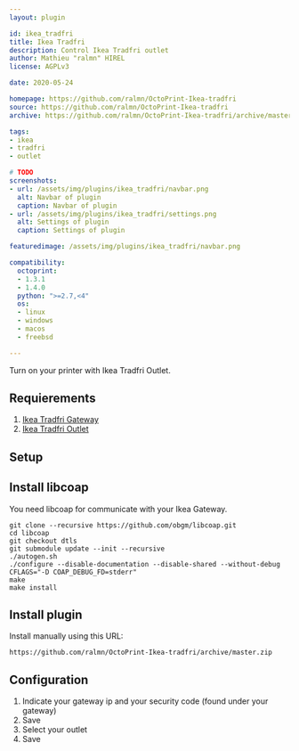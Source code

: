 ```yaml
---
layout: plugin

id: ikea_tradfri
title: Ikea Tradfri
description: Control Ikea Tradfri outlet
author: Mathieu "ralmn" HIREL
license: AGPLv3

date: 2020-05-24

homepage: https://github.com/ralmn/OctoPrint-Ikea-tradfri
source: https://github.com/ralmn/OctoPrint-Ikea-tradfri
archive: https://github.com/ralmn/OctoPrint-Ikea-tradfri/archive/master.zip

tags:
- ikea
- tradfri
- outlet

# TODO
screenshots:
- url: /assets/img/plugins/ikea_tradfri/navbar.png
  alt: Navbar of plugin
  caption: Navbar of plugin
- url: /assets/img/plugins/ikea_tradfri/settings.png
  alt: Settings of plugin
  caption: Settings of plugin

featuredimage: /assets/img/plugins/ikea_tradfri/navbar.png

compatibility:
  octoprint:
  - 1.3.1
  - 1.4.0
  python: ">=2.7,<4"
  os:
  - linux
  - windows
  - macos
  - freebsd

---
```


Turn on your printer with Ikea Tradfri Outlet.

## Requierements

1. [Ikea Tradfri Gateway](https://www.ikea.com/us/en/catalog/products/00337813/)
2. [Ikea Tradfri Outlet](https://www.ikea.com/us/en/catalog/products/30356169/)

## Setup

## Install libcoap

You need libcoap for communicate with your Ikea Gateway.

    git clone --recursive https://github.com/obgm/libcoap.git
    cd libcoap
    git checkout dtls
    git submodule update --init --recursive
    ./autogen.sh
    ./configure --disable-documentation --disable-shared --without-debug CFLAGS="-D COAP_DEBUG_FD=stderr"
    make
    make install

## Install plugin

Install manually using this URL:

    https://github.com/ralmn/OctoPrint-Ikea-tradfri/archive/master.zip


## Configuration

1. Indicate your gateway ip and your security code (found under your gateway)
2. Save
3. Select your outlet
4. Save
